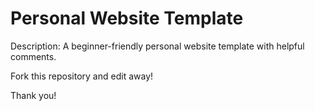 # Personal Website Template

Description: A beginner-friendly personal website template with helpful comments.

Fork this repository and edit away!

Thank you!
